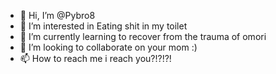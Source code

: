 - 👋 Hi, I’m @Pybro8
- 👀 I’m interested in Eating shit in my toilet
- 🌱 I’m currently learning to recover from the trauma of omori
- 💞️ I’m looking to collaborate on your mom :)
- 📫 How to reach me i reach you?!?!?!

<!---
Pybro8/Pybro8 is a ✨ special ✨ repository because its `README.md` (this file) appears on your GitHub profile.
You can click the Preview link to take a look at your changes.
--->
